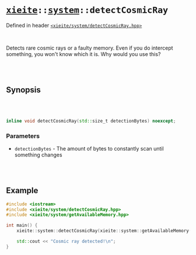 # [`xieite`](../../README.md)`::`[`system`](../../docs/system.md)`::detectCosmicRay`
Defined in header [`<xieite/system/detectCosmicRay.hpp>`](../../include/xieite/system/detectCosmicRay.hpp)

<br/>

Detects rare cosmic rays or a faulty memory. Even if you do intercept something, you won't know which it is. Why would you use this?

<br/><br/>

## Synopsis

<br/><br/>

```cpp
inline void detectCosmicRay(std::size_t detectionBytes) noexcept;
```
### Parameters
- `detectionBytes` - The amount of bytes to constantly scan until something changes

<br/><br/>

## Example
```cpp
#include <iostream>
#include <xieite/system/detectCosmicRay.hpp>
#include <xieite/system/getAvailableMemory.hpp>

int main() {
	xieite::system::detectCosmicRay(xieite::system::getAvailableMemory());

	std::cout << "Cosmic ray detected!\n";
}
```
